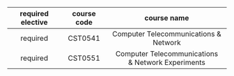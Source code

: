 



| required elective | course code |                       course name                       |
| :---------------: | :---------: | :-----------------------------------------------------: |
|     required      |   CST0541   |          Computer Telecommunications & Network          |
|     required      |   CST0551   | Computer Telecommunications<br /> & Network Experiments |

